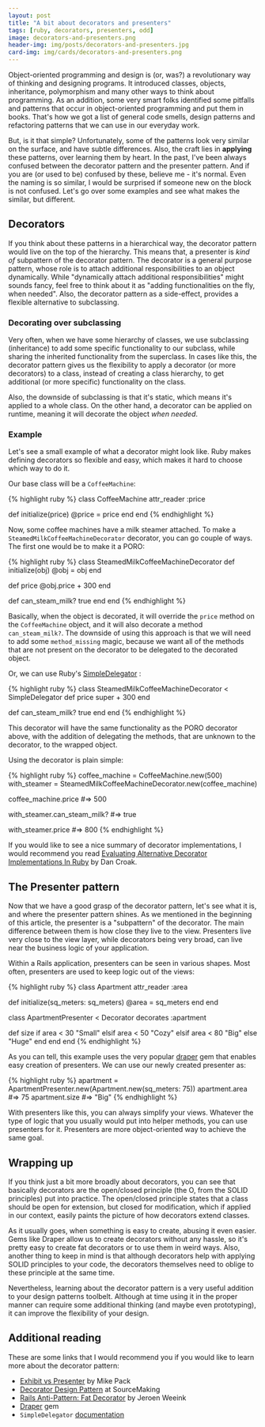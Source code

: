 ```yaml
---
layout: post
title: "A bit about decorators and presenters"
tags: [ruby, decorators, presenters, odd]
image: decorators-and-presenters.png
header-img: img/posts/decorators-and-presenters.jpg
card-img: img/cards/decorators-and-presenters.png
---
```


Object-oriented programming and design is (or, was?) a revolutionary way of
thinking and designing programs. It introduced classes, objects, inheritance,
polymorphism and many other ways to think about programming. As an addition, some
very smart folks identified some pitfalls and patterns that occur in
object-oriented programming and put them in books. That's how we got a list of
general code smells, design patterns and refactoring patterns that we can use in
our everyday work.

But, is it that simple? Unfortunately, some of the patterns look very similar on
the surface, and have subtle differences. Also, the craft lies in **applying**
these patterns, over learning them by heart. In the past, I've been always
confused between the decorator pattern and the presenter pattern. And if you are
(or used to be) confused by these, believe me - it's normal. Even the naming is
so similar, I would be surprised if someone new on the block is not confused.
Let's go over some examples and see what makes the similar, but different.

## Decorators

If you think about these patterns in a hierarchical way, the decorator pattern
would live on the top of the hierarchy. This means that, a presenter is *kind of*
subpattern of the decorator pattern. The decorator is a general purpose pattern,
whose role is to attach additional responsibilities to an object dynamically.
While "dynamically attach additional responsibilities" might sounds fancy, feel
free to think about it as "adding functionalities on the fly, when needed". Also,
the decorator pattern as a side-effect, provides a flexible alternative to
subclassing.

### Decorating over subclassing

Very often, when we have some hierarchy of classes, we use subclassing
(inheritance) to add some specific functionality to our subclass, while sharing
the inherited functionality from the superclass. In cases like this, the
decorator pattern gives us the flexibility to apply a decorator (or more
decorators) to a class, instead of creating a class hierarchy, to get additional
(or more specific) functionality on the class.

Also, the downside of subclassing is that it's static, which means it's applied
to a whole class. On the other hand, a decorator can be applied on runtime,
meaning it will decorate the object *when needed*.

### Example

Let's see a small example of what a decorator might look like. Ruby makes
defining decorators so flexible and easy, which makes it hard to choose which
way to do it.

Our base class will be a `CoffeeMachine`:

{% highlight ruby %}
class CoffeeMachine
  attr_reader :price

  def initialize(price)
    @price = price
  end
end
{% endhighlight %}

Now, some coffee machines have a milk steamer attached. To make a
`SteamedMilkCoffeeMachineDecorator` decorator, you can go couple of ways. The
first one would be to make it a PORO:

{% highlight ruby %}
class SteamedMilkCoffeeMachineDecorator
  def initialize(obj)
    @obj = obj
  end

  def price
    @obj.price + 300
  end

  def can_steam_milk?
    true
  end
end
{% endhighlight %}

Basically, when the object is decorated, it will override the `price` method
on the `CoffeeMachine` object, and it will also decorate a method
`can_steam_milk?`. The downside of using this approach is that we will need to
add some `method_missing` magic, because we want all of the methods that are not
present on the decorator to be delegated to the decorated object.

Or, we can use Ruby's
[SimpleDelegator](http://ruby-doc.org/stdlib-2.1.0/libdoc/delegate/rdoc/SimpleDelegator.html)
:

{% highlight ruby %}
class SteamedMilkCoffeeMachineDecorator < SimpleDelegator
  def price
    super + 300
  end

  def can_steam_milk?
    true
  end
end
{% endhighlight %}

This decorator will have the same functionality as the PORO decorator above, with
the addition of delegating the methods, that are unknown to the decorator, to
the wrapped object.

Using the decorator is plain simple:

{% highlight ruby %}
coffee_machine = CoffeeMachine.new(500)
with_steamer = SteamedMilkCoffeeMachineDecorator.new(coffee_machine)

coffee_machine.price
#=> 500

with_steamer.can_steam_milk?
#=> true

with_steamer.price
#=> 800
{% endhighlight %}

If you would like to see a nice summary of decorator implementations, I would
recommend you read
[Evaluating Alternative Decorator Implementations In Ruby](https://robots.thoughtbot.com/evaluating-alternative-decorator-implementations-in)
by Dan Croak.

## The Presenter pattern

Now that we have a good grasp of the decorator pattern, let's see what it is,
and where the presenter pattern shines. As we mentioned in the beginning of this
article, the presenter is a "subpattern" of the decorator. The main difference
between them is how close they live to the view. Presenters live very close to
the view layer, while decorators being very broad, can live near the business
logic of your application.

Within a Rails application, presenters can be seen in various shapes. Most often,
presenters are used to keep logic out of the views:

{% highlight ruby %}
class Apartment
  attr_reader :area

  def initialize(sq_meters: sq_meters)
    @area = sq_meters
  end
end

class ApartmentPresenter < Decorator
  decorates :apartment

  def size
    if area < 30
      "Small"
    elsif area < 50
      "Cozy"
    elsif area < 80
      "Big"
    else
      "Huge"
    end
  end
end
{% endhighlight %}

As you can tell, this example uses the very popular
[draper](https://github.com/drapergem/draper) gem that enables easy creation of
presenters. We can use our newly created presenter as:

{% highlight ruby %}
apartment = ApartmentPresenter.new(Apartment.new(sq_meters: 75))
apartment.area #=> 75
apartment.size #=> "Big"
{% endhighlight %}

With presenters like this, you can always simplify your views. Whatever the type
of logic that you usually would put into helper methods, you can use presenters
for it. Presenters are more object-oriented way to achieve the same goal.

## Wrapping up

If you think just a bit more broadly about decorators, you can see that basically
decorators are the open/closed principle (the O, from the SOLID principles) put
into practice. The open/closed principle states that a class should be open
for extension, but closed for modification, which if applied in our context,
easily paints the picture of how decorators extend classes.

As it usually goes, when something is easy to create, abusing it even easier.
Gems like Draper allow us to create decorators without any hassle, so it's pretty
easy to create fat decorators or to use them in weird ways. Also, another thing
to keep in mind is that although decorators help with applying SOLID principles
to your code, the decorators themselves need to oblige to these principle at the
same time.

Nevertheless, learning about the decorator pattern is a very useful addition to
your design patterns toolbelt. Although at time using it in the proper manner can
require some additional thinking (and maybe even prototyping), it can improve the
flexibility of your design.

## Additional reading

These are some links that I would recommend you if you would like to learn more
about the decorator pattern:

- [Exhibit vs Presenter](http://mikepackdev.com/blog_posts/31-exhibit-vs-presenter) by Mike Pack
- [Decorator Design Pattern](https://sourcemaking.com/design_patterns/decorator) at SourceMaking
- [Rails Anti-Pattern: Fat Decorator](http://craftingruby.com/posts/2015/12/09/rails-antipattern-fat-decorator.html) by Jeroen Weeink
- [Draper](https://github.com/drapergem/draper) gem
- `SimpleDelegator` [documentation](http://ruby-doc.org/stdlib-2.1.0/libdoc/delegate/rdoc/SimpleDelegator.html)
